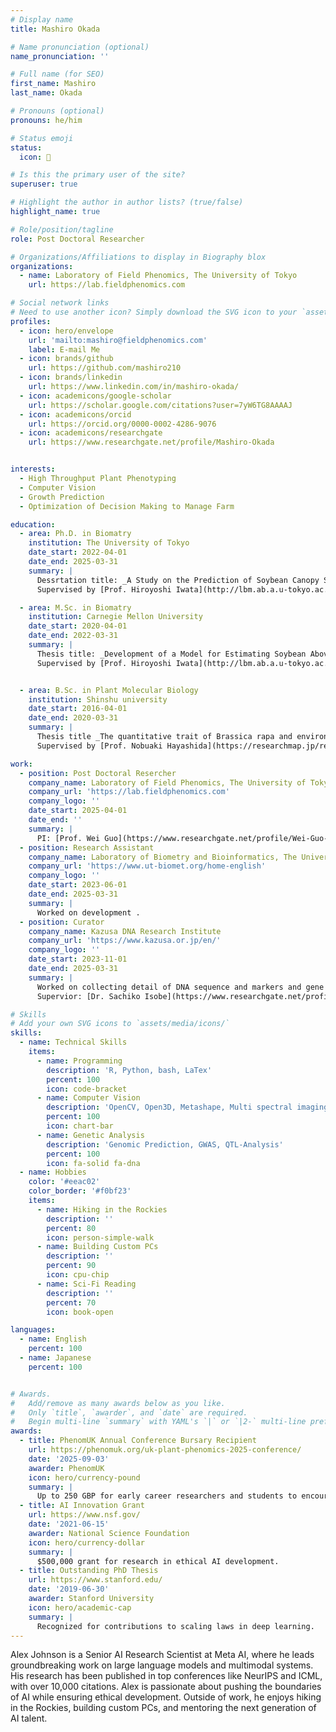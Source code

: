 ```yaml
---
# Display name
title: Mashiro Okada

# Name pronunciation (optional)
name_pronunciation: ''

# Full name (for SEO)
first_name: Mashiro
last_name: Okada

# Pronouns (optional)
pronouns: he/him

# Status emoji
status:
  icon: 🚜

# Is this the primary user of the site?
superuser: true

# Highlight the author in author lists? (true/false)
highlight_name: true

# Role/position/tagline
role: Post Doctoral Researcher

# Organizations/Affiliations to display in Biography blox
organizations:
  - name: Laboratory of Field Phenomics, The University of Tokyo
    url: https://lab.fieldphenomics.com

# Social network links
# Need to use another icon? Simply download the SVG icon to your `assets/media/icons/` folder.
profiles:
  - icon: hero/envelope
    url: 'mailto:mashiro@fieldphenomics.com'
    label: E-mail Me
  - icon: brands/github
    url: https://github.com/mashiro210
  - icon: brands/linkedin
    url: https://www.linkedin.com/in/mashiro-okada/
  - icon: academicons/google-scholar
    url: https://scholar.google.com/citations?user=7yW6TG8AAAAJ
  - icon: academicons/orcid
    url: https://orcid.org/0000-0002-4286-9076
  - icon: academicons/researchgate
    url: https://www.researchgate.net/profile/Mashiro-Okada


interests:
  - High Throughput Plant Phenotyping
  - Computer Vision
  - Growth Prediction
  - Optimization of Decision Making to Manage Farm

education:
  - area: Ph.D. in Biomatry
    institution: The University of Tokyo
    date_start: 2022-04-01
    date_end: 2025-03-31
    summary: |
      Dessrtation title: _A Study on the Prediction of Soybean Canopy Structure and the Modeling of Its Weed Suppression Effects for Improving Breeding and Cultivation Management Efficiency_.　<br>
      Supervised by [Prof. Hiroyoshi Iwata](http://lbm.ab.a.u-tokyo.ac.jp/~iwata/index_e.html). 

  - area: M.Sc. in Biomatry
    institution: Carnegie Mellon University
    date_start: 2020-04-01
    date_end: 2022-03-31
    summary: |
      Thesis title: _Development of a Model for Estimating Soybean Aboveground Traits from Remotely Sensed Images Using Deep Learning and Its Application to Genetic Analysis_.　<br>
      Supervised by [Prof. Hiroyoshi Iwata](http://lbm.ab.a.u-tokyo.ac.jp/~iwata/index_e.html). 


  - area: B.Sc. in Plant Molecular Biology
    institution: Shinshu university
    date_start: 2016-04-01
    date_end: 2020-03-31
    summary: |
      Thesis title _The quantitative trait of Brassica rapa and environmental effect in fields_.　<br>
      Supervised by [Prof. Nobuaki Hayashida](https://researchmap.jp/read0051932?lang=en). 

work:
  - position: Post Doctoral Resercher
    company_name: Laboratory of Field Phenomics, The University of Tokyo
    company_url: 'https://lab.fieldphenomics.com'
    company_logo: ''
    date_start: 2025-04-01
    date_end: ''
    summary: |
      PI: [Prof. Wei Guo](https://www.researchgate.net/profile/Wei-Guo-24).
  - position: Research Assistant
    company_name: Laboratory of Biometry and Bioinformatics, The University of Tokyo
    company_url: 'https://www.ut-biomet.org/home-english'
    company_logo: ''
    date_start: 2023-06-01
    date_end: 2025-03-31
    summary: |
      Worked on development .
  - position: Curator
    company_name: Kazusa DNA Research Institute
    company_url: 'https://www.kazusa.or.jp/en/'
    company_logo: ''
    date_start: 2023-11-01
    date_end: 2025-03-31
    summary: |
      Worked on collecting detail of DNA sequence and markers and gene annotation data from published papers to build database; [PlantGARDEN](https://plantgarden.jp/en/index).<br>
      Supervior: [Dr. Sachiko Isobe](https://www.researchgate.net/profile/Sachiko-Isobe) and [Dr. Hisako Ichihara](https://www.researchgate.net/profile/Hisako-Ichihara).

# Skills
# Add your own SVG icons to `assets/media/icons/`
skills:
  - name: Technical Skills
    items:
      - name: Programming
        description: 'R, Python, bash, LaTex'
        percent: 100
        icon: code-bracket
      - name: Computer Vision
        description: 'OpenCV, Open3D, Metashape, Multi spectral imaging'
        percent: 100
        icon: chart-bar
      - name: Genetic Analysis
        description: 'Genomic Prediction, GWAS, QTL-Analysis'
        percent: 100
        icon: fa-solid fa-dna
  - name: Hobbies
    color: '#eeac02'
    color_border: '#f0bf23'
    items:
      - name: Hiking in the Rockies
        description: ''
        percent: 80
        icon: person-simple-walk
      - name: Building Custom PCs
        description: ''
        percent: 90
        icon: cpu-chip
      - name: Sci-Fi Reading
        description: ''
        percent: 70
        icon: book-open

languages:
  - name: English
    percent: 100
  - name: Japanese
    percent: 100


# Awards.
#   Add/remove as many awards below as you like.
#   Only `title`, `awarder`, and `date` are required.
#   Begin multi-line `summary` with YAML's `|` or `|2-` multi-line prefix and indent 2 spaces below.
awards:
  - title: PhenomUK Annual Conference Bursary Recipient  
    url: https://phenomuk.org/uk-plant-phenomics-2025-conference/
    date: '2025-09-03'
    awarder: PhenomUK
    icon: hero/currency-pound
    summary: |
      Up to 250 GBP for early career researchers and students to encourage joining conference not being minded caused by any financial barreir.
  - title: AI Innovation Grant
    url: https://www.nsf.gov/
    date: '2021-06-15'
    awarder: National Science Foundation
    icon: hero/currency-dollar
    summary: |
      $500,000 grant for research in ethical AI development.
  - title: Outstanding PhD Thesis
    url: https://www.stanford.edu/
    date: '2019-06-30'
    awarder: Stanford University
    icon: hero/academic-cap
    summary: |
      Recognized for contributions to scaling laws in deep learning.
---
```


Alex Johnson is a Senior AI Research Scientist at Meta AI, where he leads groundbreaking work on large language models and multimodal systems. His research has been published in top conferences like NeurIPS and ICML, with over 10,000 citations. Alex is passionate about pushing the boundaries of AI while ensuring ethical development. Outside of work, he enjoys hiking in the Rockies, building custom PCs, and mentoring the next generation of AI talent.
